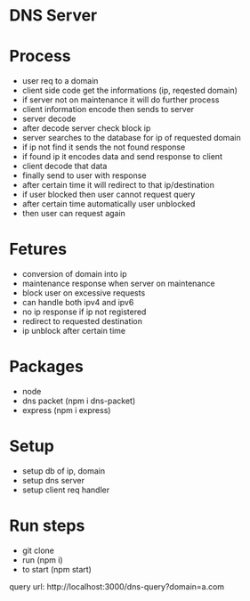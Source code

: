 # DNS Server

# Process
  + user req to a domain
  + client side code get the informations (ip, reqested domain)
  + if server not on maintenance it will do further process
  + client information encode then sends to server
  + server decode
  + after decode server check block ip
  + server searches to the database for ip of requested domain
  + if ip not find it sends the not found response
  + if found ip it encodes data and send response to client
  + client decode that data
  + finally send to user with response
  + after certain time it will redirect to that ip/destination
  + if user blocked then user cannot request query
  + after certain time automatically user unblocked
  + then user can request again


# Fetures
  - conversion of domain into ip
  - maintenance response when server on maintenance
  - block user on excessive requests
  - can handle both ipv4 and ipv6
  - no ip response if ip not registered
  - redirect to requested destination
  - ip unblock after certain time

# Packages
  - node
  - dns packet (npm i dns-packet)
  - express (npm i express)

# Setup
  - setup db of ip, domain
  - setup dns server
  - setup client req handler

# Run steps
  - git clone
  - run (npm i)
  - to start (npm start)
  
  query url: http://localhost:3000/dns-query?domain=a.com
